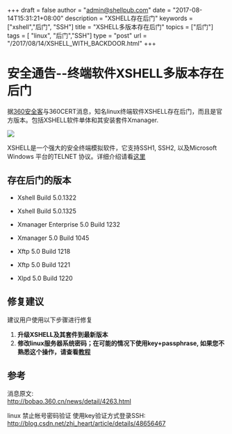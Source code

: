 +++
draft = false
author = "admin@shellpub.com"
date = "2017-08-14T15:31:21+08:00"
description = "XSHELL存在后门"
keywords = ["xshell","后门", "SSH"]
title = "XSHELL多版本存在后门"
topics = ["后门"]
tags = [ "linux", "后门","SSH"]
type = "post"
url = "/2017/08/14/XSHELL_WITH_BACKDOOR.html"
+++


# 安全通告--终端软件XSHELL多版本存在后门

据[360安全客](http://bobao.360.cn/news/detail/4263.html)与360CERT消息，知名linux终端软件XSHELL存在后门，而且是官方版本。包括XSHELL软件单体和其安装套件Xmanager.

![](http://p8.qhimg.com/t012374abe2cafc2529.png)

XSHELL是一个强大的安全终端模拟软件，它支持SSH1, SSH2, 以及Microsoft Windows 平台的TELNET 协议。详细介绍请看[这里](https://baike.baidu.com/item/Xshell/5659054)


## 存在后门的版本

- Xshell Build 5.0.1322

- Xshell Build 5.0.1325

- Xmanager Enterprise 5.0 Build 1232

- Xmanager 5.0 Build 1045

- Xftp 5.0 Build 1218

- Xftp 5.0 Build 1221

- Xlpd 5.0 Build 1220

## 修复建议

建议用户使用以下步骤进行修复

1. **升级XSHELL及其套件到最新版本**
2. **修改linux服务器系统密码；在可能的情况下使用key+passphrase, 如果您不熟悉这个操作，请查看[教程](http://blog.csdn.net/zhi_heart/article/details/48656467)**




## 参考

消息原文:  
<http://bobao.360.cn/news/detail/4263.html>  

linux 禁止帐号密码验证 使用key验证方式登录SSH:  
<http://blog.csdn.net/zhi_heart/article/details/48656467>

